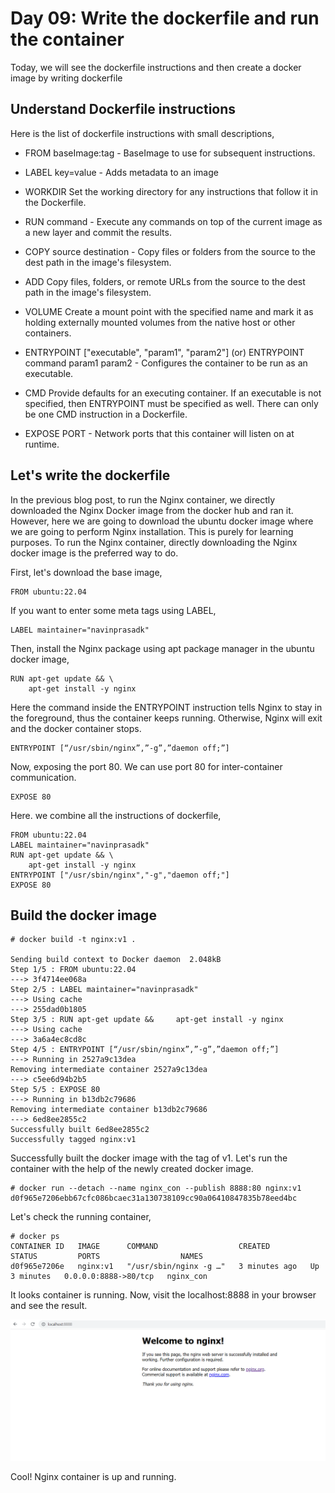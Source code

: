 # Day 09: Write the dockerfile and run the container

Today, we will see the dockerfile instructions and then create a docker image by writing dockerfile

## Understand Dockerfile instructions

Here is the list of dockerfile instructions with small descriptions,

- FROM baseImage:tag - BaseImage to use for subsequent instructions.

- LABEL key=value - Adds metadata to an image

- WORKDIR Set the working directory for any instructions that follow it in the Dockerfile.

- RUN command -  Execute any commands on top of the current image as a new layer and commit the results.

- COPY source destination - Copy files or folders from the source to the dest path in the image's filesystem.

- ADD Copy files, folders, or remote URLs from the source to the dest path in the image's filesystem.

- VOLUME Create a mount point with the specified name and mark it as holding externally mounted volumes from the native host or other containers.

- ENTRYPOINT ["executable", "param1", "param2"] (or) ENTRYPOINT command param1 param2 - Configures the container to be run as an executable.

- CMD Provide defaults for an executing container. If an executable is not specified, then ENTRYPOINT must be specified as well. There can only be one CMD instruction in a Dockerfile.

- EXPOSE PORT - Network ports that this container will listen on at runtime.

## Let's write the dockerfile

In the previous blog post, to run the Nginx container, we directly downloaded the Nginx Docker image from the docker hub and ran it. However, here we are going to download the ubuntu docker image where we are going to perform Nginx installation. This is purely for learning purposes. To run the Nginx container, directly downloading the Nginx docker image is the preferred way to do.

First, let's download the base image,

    FROM ubuntu:22.04

If you want to enter some meta tags using LABEL,

    LABEL maintainer="navinprasadk"

Then, install the Nginx package using apt package manager in the ubuntu docker image,

    RUN apt-get update && \
        apt-get install -y nginx

Here the command inside the ENTRYPOINT instruction tells Nginx to stay in the foreground, thus the container keeps running. Otherwise, Nginx will exit and the docker container stops.

    ENTRYPOINT [“/usr/sbin/nginx”,”-g”,”daemon off;”]

Now, exposing the port 80. We can use port 80 for inter-container communication.

    EXPOSE 80

Here. we combine all the instructions of dockerfile,

    FROM ubuntu:22.04
    LABEL maintainer="navinprasadk"
    RUN apt-get update && \
        apt-get install -y nginx
    ENTRYPOINT ["/usr/sbin/nginx","-g","daemon off;"]
    EXPOSE 80

## Build the docker image

    # docker build -t nginx:v1 .

    Sending build context to Docker daemon  2.048kB
    Step 1/5 : FROM ubuntu:22.04
    ---> 3f4714ee068a
    Step 2/5 : LABEL maintainer="navinprasadk"
    ---> Using cache
    ---> 255dad0b1805
    Step 3/5 : RUN apt-get update &&     apt-get install -y nginx
    ---> Using cache
    ---> 3a6a4ec8cd8c
    Step 4/5 : ENTRYPOINT [“/usr/sbin/nginx”,”-g”,”daemon off;”]
    ---> Running in 2527a9c13dea
    Removing intermediate container 2527a9c13dea
    ---> c5ee6d94b2b5
    Step 5/5 : EXPOSE 80
    ---> Running in b13db2c79686
    Removing intermediate container b13db2c79686
    ---> 6ed8ee2855c2
    Successfully built 6ed8ee2855c2
    Successfully tagged nginx:v1

Successfully built the docker image with the tag of v1. Let's run the container with the help of the newly created docker image.

    # docker run --detach --name nginx_con --publish 8888:80 nginx:v1
    d0f965e7206ebb67cfc086bcaec31a130738109cc90a06410847835b78eed4bc

Let's check the running container,

    # docker ps    
    CONTAINER ID   IMAGE      COMMAND                  CREATED         STATUS         PORTS                  NAMES
    d0f965e7206e   nginx:v1   "/usr/sbin/nginx -g …"   3 minutes ago   Up 3 minutes   0.0.0.0:8888->80/tcp   nginx_con

It looks container is running. Now, visit the localhost:8888 in your browser and see the result.

![HTML file from nginx ](./screenshot/img01.png)

Cool! Nginx container is up and running.
